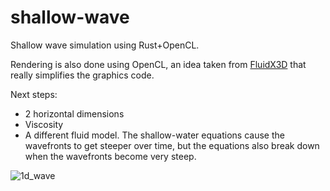 # shallow-wave
Shallow wave simulation using Rust+OpenCL.

Rendering is also done using OpenCL, an idea taken from [FluidX3D](https://github.com/ProjectPhysX/FluidX3D) that really simplifies the graphics code.

Next steps:
* 2 horizontal dimensions
* Viscosity
* A different fluid model. The shallow-water equations cause the wavefronts to get steeper over time, but the equations also break down when the wavefronts become very steep.

![1d_wave](https://user-images.githubusercontent.com/70862148/230284788-efc1cc72-0814-47f7-a1d6-bb2e362215a4.gif)
